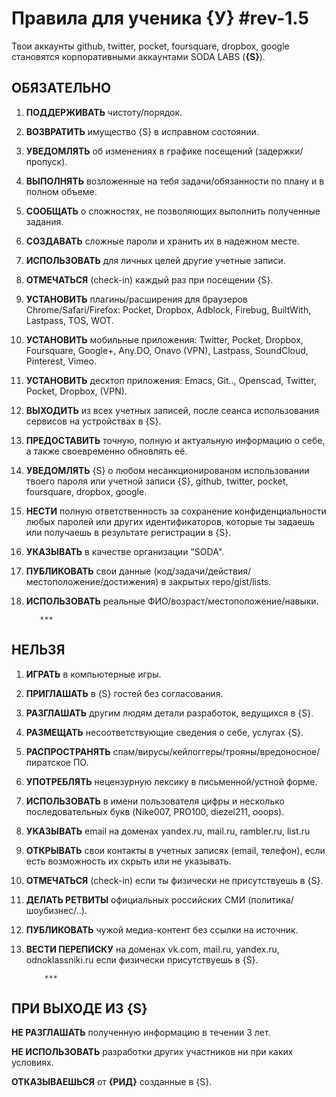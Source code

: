 # Правила для ученика {У}  #rev-1.5
       
Твои аккаунты github, twitter, pocket, foursquare, dropbox, google становятся корпоративными аккаунтами SODA LABS (**{S}**).

## **ОБЯЗАТЕЛЬНО** 


 1. **ПОДДЕРЖИВАТЬ** чистоту/порядок.

 1. **ВОЗВРАТИТЬ** имущество {S} в исправном состоянии.

 1. **УВЕДОМЛЯТЬ** об изменениях в графике посещений (задержки/пропуск).

 1. **ВЫПОЛНЯТЬ** возложенные на тебя задачи/обязанности по плану и в полном объеме.

 1. **СООБЩАТЬ** о сложностях, не позволяющих выполнить полученные задания.

 1. **СОЗДАВАТЬ** сложные пароли и хранить их в надежном месте.
 
 1. **ИСПОЛЬЗОВАТЬ** для личных целей другие учетные записи.

 1. **ОТМЕЧАТЬСЯ** (check-in) каждый раз при посещении {S}.

 1. **УСТАНОВИТЬ** плагины/расширения для браузеров Chrome/Safari/Firefox: Pocket, Dropbox, Adblock, Firebug, BuiltWith, Lastpass, TOS, WOT.

 1. **УСТАНОВИТЬ** мобильные приложения: Twitter, Pocket, Dropbox, Foursquare, Google+, Any.DO, Onavo (VPN), Lastpass, SoundCloud, Pinterest, Vimeo.
 
 1. **УСТАНОВИТЬ** десктоп приложения: Emacs, Git.., Openscad, Twitter, Pocket, Dropbox, (VPN).
 
 1. **ВЫХОДИТЬ** из всех учетных записей, после сеанса использования сервисов на устройствах в {S}.

 1. **ПРЕДОСТАВИТЬ** точную, полную и актуальную информацию о себе, а также своевременно обновлять её.

 1. **УВЕДОМЛЯТЬ** {S} о любом несанкционированом использовании твоего пароля или учетной записи {S}, github, twitter, pocket, foursquare, dropbox, google.

 1. **НЕСТИ** полную ответственность за сохранение конфиденциальности любых паролей или других идентификаторов, которые ты задаешь или получаешь в результате регистрации в {S}.

 1. **УКАЗЫВАТЬ** в качестве организации "SODA".

 1. **ПУБЛИКОВАТЬ** свои данные (код/задачи/действия/местоположение/достижения) в закрытых repo/gist/lists.

 1. **ИСПОЛЬЗОВАТЬ** реальные ФИО/возраст/местоположение/навыки.
 

           ***

## **НЕЛЬЗЯ**

 1. **ИГРАТЬ** в компьютерные игры.

 1. **ПРИГЛАШАТЬ** в {S} гостей без согласования.

 1. **РАЗГЛАШАТЬ** другим людям детали разработок, ведущихся в {S}.

 1. **РАЗМЕЩАТЬ** несоответствующие сведения о себе, услугах {S}.

 1. **РАСПРОСТРАНЯТЬ** спам/вирусы/кейлоггеры/трояны/вредоносное/пиратское ПО.

 1. **УПОТРЕБЛЯТЬ** нецензурную лексику в письменной/устной форме.

 1. **ИСПОЛЬЗОВАТЬ** в имени пользователя цифры и несколько последовательных букв (Nike007, PRO100, diezel211, ooops).

 1. **УКАЗЫВАТЬ** email на доменах yandex.ru, mail.ru, rambler.ru, list.ru

 1. **ОТКРЫВАТЬ** свои контакты в учетных записях (email, телефон), если есть возможность их скрыть или не указывать. 

 1. **ОТМЕЧАТЬСЯ** (check-in) если ты физически не присутствуешь в {S}.

 1. **ДЕЛАТЬ РЕТВИТЫ** официальных российских СМИ (политика/шоубизнес/..).
 
 1. **ПУБЛИКОВАТЬ** чужой медиа-контент без ссылки на источник.
 
 1. **ВЕСТИ ПЕРЕПИСКУ** на доменах vk.com, mail.ru, yandex.ru, odnoklassniki.ru если физически присутствуешь в {S}.

            ***

## ПРИ ВЫХОДЕ ИЗ {S}

**НЕ РАЗГЛАШАТЬ** полученную информацию в течении 3 лет.

**НЕ ИСПОЛЬЗОВАТЬ** разработки других участников ни при каких условиях.

**ОТКАЗЫВАЕШЬСЯ** от **{РИД}** созданные в {S}.

